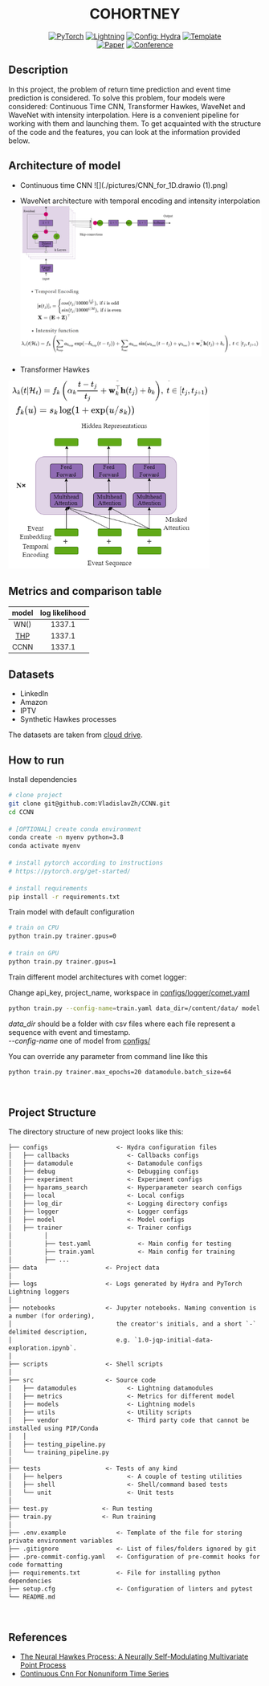 

<div align="center">


# COHORTNEY

<a href="https://pytorch.org/get-started/locally/"><img alt="PyTorch" src="https://img.shields.io/badge/PyTorch-ee4c2c?logo=pytorch&logoColor=white"></a>
<a href="https://pytorchlightning.ai/"><img alt="Lightning" src="https://img.shields.io/badge/-Lightning-792ee5?logo=pytorchlightning&logoColor=white"></a>
<a href="https://hydra.cc/"><img alt="Config: Hydra" src="https://img.shields.io/badge/Config-Hydra-89b8cd"></a>
<a href="https://github.com/ashleve/lightning-hydra-template"><img alt="Template" src="https://img.shields.io/badge/-Lightning--Hydra--Template-017F2F?style=flat&logo=github&labelColor=gray"></a><br>
[![Paper](http://img.shields.io/badge/paper-arxiv.1001.2234-B31B1B.svg)](https://www.nature.com/articles/nature14539)
[![Conference](http://img.shields.io/badge/AnyConference-year-4b44ce.svg)](https://papers.nips.cc/paper/2020)

</div>

## Description

In this project, the problem of return time prediction
and event time prediction is considered. To solve this problem, 
four models were considered: Continuous Time CNN, Transformer Hawkes, WaveNet and 
WaveNet with intensity interpolation. 
Here is a convenient pipeline for working with them and 
launching them. To get acquainted with the structure of 
the code and the features, you can look at the 
information provided below.


## Architecture of model

* Continuous time CNN
![](./pictures/CNN_for_1D.drawio (1).png)

* WaveNet architecture with temporal encoding and intensity interpolation
![](./pictures/Wavenet.png)
 
* Transformer Hawkes

<img src="./pictures/Transformer_Hawkes.drawio.png" width="400" />
 

## Metrics and comparison table

model|log likelihood|
:---:|:---:	|
WN()|1337.1|
[THP](https://arxiv.org/pdf/2002.09291.pdf)|1337.1|
CCNN|1337.1|
	

	
	

## Datasets

* LinkedIn
* Amazon
* IPTV
* Synthetic Hawkes processes

The datasets are taken from [cloud drive](https://drive.google.com/drive/folders/1xSjHx7SQDEefgCuAeP21NLOabIpL13XH).


## How to run

Install dependencies

```bash
# clone project
git clone git@github.com:VladislavZh/CCNN.git
cd CCNN

# [OPTIONAL] create conda environment
conda create -n myenv python=3.8
conda activate myenv

# install pytorch according to instructions
# https://pytorch.org/get-started/

# install requirements
pip install -r requirements.txt
```

Train model with default configuration

```bash
# train on CPU
python train.py trainer.gpus=0

# train on GPU
python train.py trainer.gpus=1
```

Train different model architectures with comet logger:

Change api_key, project_name, workspace in [configs/logger/comet.yaml](configs/logger/comet.yaml) 

```bash
python train.py --config-name=train.yaml data_dir=/content/data/ model.net.num_types=count_of_event_type
```

*data_dir* should be a folder with csv files where each file represent a sequence with event and timestamp.
<br>
*--config-name* one of model from [configs/](configs/)

You can override any parameter from command line like this

```bash
python train.py trainer.max_epochs=20 datamodule.batch_size=64
```

<br>

## Project Structure

The directory structure of new project looks like this:

```
├── configs                   <- Hydra configuration files
│   ├── callbacks                <- Callbacks configs
│   ├── datamodule               <- Datamodule configs
│   ├── debug                    <- Debugging configs
│   ├── experiment               <- Experiment configs
│   ├── hparams_search           <- Hyperparameter search configs
│   ├── local                    <- Local configs
│   ├── log_dir                  <- Logging directory configs
│   ├── logger                   <- Logger configs
│   ├── model                    <- Model configs
│   ├── trainer                  <- Trainer configs
│         │     
│         ├── test.yaml             <- Main config for testing
│         ├── train.yaml            <- Main config for training
│         ├── ...
├── data                   <- Project data
│
├── logs                   <- Logs generated by Hydra and PyTorch Lightning loggers
│
├── notebooks              <- Jupyter notebooks. Naming convention is a number (for ordering),
│                             the creator's initials, and a short `-` delimited description,
│                             e.g. `1.0-jqp-initial-data-exploration.ipynb`.
│
├── scripts                <- Shell scripts
│
├── src                    <- Source code
│   ├── datamodules              <- Lightning datamodules
│   ├── metrics                  <- Metrics for different model
│   ├── models                   <- Lightning models
│   ├── utils                    <- Utility scripts
│   ├── vendor                   <- Third party code that cannot be installed using PIP/Conda
│   │
│   ├── testing_pipeline.py
│   └── training_pipeline.py
│
├── tests                  <- Tests of any kind
│   ├── helpers                  <- A couple of testing utilities
│   ├── shell                    <- Shell/command based tests
│   └── unit                     <- Unit tests
│
├── test.py               <- Run testing
├── train.py              <- Run training
│
├── .env.example              <- Template of the file for storing private environment variables
├── .gitignore                <- List of files/folders ignored by git
├── .pre-commit-config.yaml   <- Configuration of pre-commit hooks for code formatting
├── requirements.txt          <- File for installing python dependencies
├── setup.cfg                 <- Configuration of linters and pytest
└── README.md
```

<br>

 ## References

- [The Neural Hawkes Process: A Neurally
Self-Modulating Multivariate Point Process](https://arxiv.org/pdf/1612.09328.pdf)
- [Continuous Cnn For Nonuniform Time Series](https://ieeexplore.ieee.org/document/9414318)
